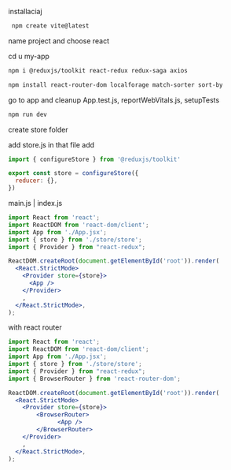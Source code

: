 installaciaj
```bash
 npm create vite@latest 
```

name project and choose react

cd u my-app
```bash
npm i @reduxjs/toolkit react-redux redux-saga axios 
```

```bash
npm install react-router-dom localforage match-sorter sort-by
```

go to app and cleanup App.test.js, reportWebVitals.js, setupTests

```bash
npm run dev
```

create store folder

add store.js
in that file add 

```jsx
import { configureStore } from '@reduxjs/toolkit'

export const store = configureStore({
  reducer: {},
})
```

main.js | index.js

```jsx
import React from 'react';
import ReactDOM from 'react-dom/client';
import App from './App.jsx';
import { store } from './store/store';
import { Provider } from "react-redux";

ReactDOM.createRoot(document.getElementById('root')).render(
  <React.StrictMode>
    <Provider store={store}>
      <App />
    </Provider>
    ,
  </React.StrictMode>,
);

```

with react router

```jsx
import React from 'react';
import ReactDOM from 'react-dom/client';
import App from './App.jsx';
import { store } from './store/store';
import { Provider } from "react-redux";
import { BrowserRouter } from 'react-router-dom';

ReactDOM.createRoot(document.getElementById('root')).render(
  <React.StrictMode>
    <Provider store={store}>
	    <BrowserRouter>
		      <App />
	    </BrowserRouter>
    </Provider>
    ,
  </React.StrictMode>,
);

```